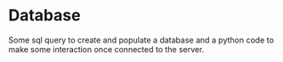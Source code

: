 # Database

Some sql query to create and populate a database and a python code to make some interaction once connected to the server.

